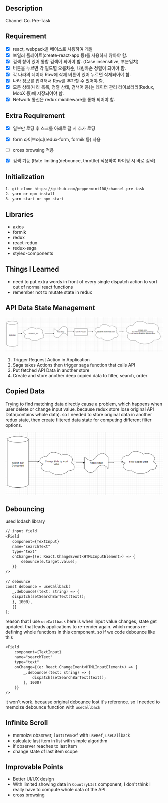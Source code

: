 ## Description
Channel Co. Pre-Task

## Requirement
- [x] react, webpack을 베이스로 사용하여 개발
- [x] 보일러 플레이트(create-react-app 등)를 사용하지 않아야 함.
- [x] 검색 창이 있어 통합 검색이 되어야 함. (Case insensitive, 부분일치)
- [x] 버튼을 누르면 각 필드별 오름차순, 내림차순 정렬이 되어야 함.
- [x] 각 나라의 데이터 Row에 삭제 버튼이 있어 누르면 삭제되어야 함.
- [x] 나라 정보를 입력해서 Row를 추가할 수 있어야 함.
- [x] 모든 상태(나라 목록, 정렬 상태, 검색어 등)는 데이터 관리 라이브러리(Redux, MobX 등)에 저장되어야 함.
- [x] Network 통신은 redux middleware를 통해 되어야 함.

## Extra Requirement
- [x] 일부만 로딩 후 스크롤 아래로 갈 시 추가 로딩
- [x] form 라이브러리(redux-form, formik 등) 사용
- [ ] cross browsing 적용
- [x] 검색 기능 (Rate limiting(debounce, throttle) 적용하여 타이핑 시 바로 검색)


## Initialization
```
1. git clone https://github.com/peppermint100/channel-pre-task
2. yarn or npm install
3. yarn start or npm start
```

## Libraries
- axios
- formik
- redux
- react-redux
- redux-saga
- styled-components

## Things I Learned
- need to put extra words in front of every single dispatch action to sort out of normal react functions
- remember not to mutate state in redux

## API Data State Management
![img1](./img/img1.PNG) 

1. Trigger Request Action in Application
2. Saga takes Actions then trigger saga function that calls API
3. Put fetched API Data in another store
4. Create and store another deep copied data to filter, search, order

## Copied Data
 Trying to find matching data directly cause a problem, which happens when user delete or change input value. because redux store lose original API Data(contains whole data). so I needed to store original data in another redux state, then create filtered data state for computing different filter options.

![img2](./img/img2.PNG)


 ## Debouncing
 used lodash library

 ```tsx
 // input field
<Field
    component={TextInput}
    name="searchText"
    type="text"
    onChange={(e: React.ChangeEvent<HTMLInputElement>) => {
        debounce(e.target.value);
    }}
/>

// debounce
const debounce = useCallback(
    _.debounce((text: string) => {
    dispatch(setSearchBarText(text));
    }, 1000),
    []
);
 ```

reason that I use `useCallback` here is when input value changes, state get updated. that leads applications to re-render again. which means re-defining whole functions in this component. so if we code debounce like this

```tsx
<Field
    component={TextInput}
    name="searchText"
    type="text"
    onChange={(e: React.ChangeEvent<HTMLInputElement>) => {
        _.debounce((text: string) => {
            dispatch(setSearchBarText(text));
        }, 1000)
    }}
/>

```

it won't work. because original debounce lost it's reference. so I needed to memoize debounce function with `useCallback`

## Infinite Scroll
- memoize observer, `lastItemRef` with `useRef`, `useCallback`
- calculate last item in list with simple algorithm
- if observer reaches to last item
- change state of last item scope

## Improvable Points
- Better UI/UX design
- With limited showing data in `CountryLIst` component, I don't think I really have to compute whole data of the API. 
- cross browsing







